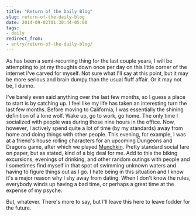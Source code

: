 ```yaml
---
title: "Return of the Daily Blog"
slug: return-of-the-daily-blog
date: 2014-09-02T01:30:44-05:00
tags:
- daily
redirect_from:
- entry/return-of-the-daily-blog/
---
```

As has been a semi-recurring thing for the last couple years, I will be attempting to jot my thoughts down once per day on this little corner of the internet I've carved for myself. Not sure what I'll say at this point, but it may be more serious and brain dumpy than the usual fluff affair. Or it may not be, I dunno.

I've barely even said anything over the last few months, so I guess a place to start is by catching up. I feel like my life has taken an interesting turn the last few months. Before moving to California, I was essentially the shining definition of a lone wolf. Wake up, go to work, go home. The only time I socialized with people was during those nine hours in the office. Now, however, I actively spend quite a lot of time (by my standards) away from home and doing things with other people. This evening, for example, I was at a friend's house rolling characters for an upcoming Dungeons and Dragons game, after which we played [Munchkin](http://www.worldofmunchkin.com/game/). Pretty standard social fare on paper, but as stated, kind of a big deal for me. Add to this the biking excursions, evenings of drinking, and other random outings with people and I sometimes find myself in that spot of swimming unknown waters and having to figure things out as I go. I hate being in this situation and I know it's a major reason why I shy away from dating. When I don't know the rules, everybody winds up having a bad time, or perhaps a great time at the expense of my psyche.

But, whatever. There's more to say, but I'll leave this here to leave fodder for the future.
